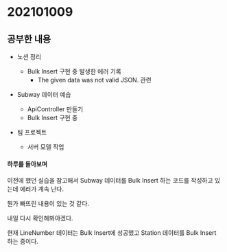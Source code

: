 # 202101009

## 공부한 내용
+ 노션 정리
  - Bulk Insert 구현 중 발생한 에러 기록
    * The given data was not valid JSON. 관련
  
+ Subway 데이터 예습
  - ApiController 만들기
  - Bulk Insert 구현 중
  
+ 팀 프로젝트
  - 서버 모델 작업
  
#### 하루를 돌아보며
이전에 했던 실습을 참고해서 Subway 데이터를 Bulk Insert 하는 코드를 작성하고 있는데 에러가 계속 난다.

뭔가 빠뜨린 내용이 있는 것 같다.

내일 다시 확인해봐야겠다.

현재 LineNumber 데이터는 Bulk Insert에 성공했고 Station 데이터를 Bulk Insert 하는 중이다.
